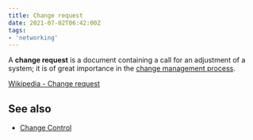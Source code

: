```yaml
---
title: Change request
date: 2021-07-02T06:42:00Z
tags:
- 'networking'
---
```


A **change request** is a document containing a call for an adjustment of a
system; it is of great importance in the 
[change management process](20210702064358-change-management-process.md).

[Wikipedia - Change request](https://en.wikipedia.org/wiki/Change_request)

## See also

* [Change Control](https://en.wikipedia.org/wiki/Change_control)